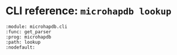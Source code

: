 # CLI reference: `microhapdb lookup`

```{argparse}
:module: microhapdb.cli
:func: get_parser
:prog: microhapdb
:path: lookup
:nodefault:
```
